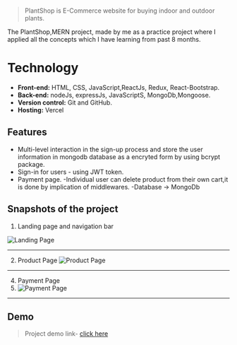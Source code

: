 

<br>

> PlantShop is E-Commerce website for buying indoor and outdoor plants.

The PlantShop,MERN project, made by me as a practice project where I applied all the concepts which I have learning from past 8 months.




  
# Technology

- **Front-end:** HTML, CSS, JavaScript,ReactJs, Redux, React-Bootstrap.
- **Back-end:** nodeJs, expressJs, JavaScriptS, MongoDb,Mongoose.
- **Version control:** Git and GitHub.
- **Hosting:** Vercel

  
## Features


- Multi-level interaction in the sign-up process and store the user information in mongodb database as a encryted form by using bcrypt package.
- Sign-in for users - using JWT token.
- Payment page.
-Individual user can delete product from their own cart,it is done by implication of middlewares.
-Database -> MongoDb

## Snapshots of the project

1. Landing page and navigation bar

![Landing Page](https://github.com/[shiivaniiawasthii]/[MERN-Ecommerce]/blob/[main]/plant1.png?raw=true)
*******************************************************************************
2. Product Page
![Product Page](https://github.com/[shiivaniiawasthii]/[MERN-Ecommerce]/blob/[main]/plant2.png?raw=true)
*******************************************************************************

4. Payment Page
5. ![Payment Page](https://github.com/[shiivaniiawasthii]/[MERN-Ecommerce]/blob/[main]/plant5.png?raw=true)
    

*******************************************************************************




 
## Demo

>Project demo link- 
<a href="https://frotend-shvaniawsthi001-gmailcom.vercel.app/">click here</a>


  










